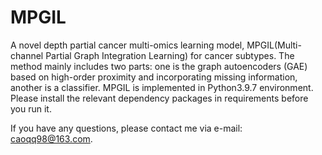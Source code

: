 # MPGIL


A novel depth partial cancer multi-omics learning model, MPGIL(Multi-channel Partial Graph Integration Learning) for cancer subtypes. The method mainly includes two parts: one is the graph autoencoders (GAE) based on high-order proximity and incorporating missing information, another is a classifier. MPGIL is implemented in Python3.9.7 environment. Please install the relevant dependency packages in requirements before you run it.  

If you have any questions, please contact me via e-mail: caoqq98@163.com.
